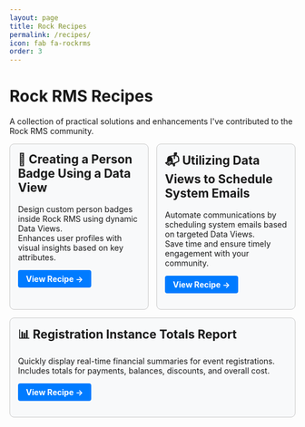 ```yaml
---
layout: page
title: Rock Recipes
permalink: /recipes/
icon: fab fa-rockrms
order: 3
---
```


# <i class="fab fa-rockrms"></i> Rock RMS Recipes

A collection of practical solutions and enhancements I've contributed to the Rock RMS community.

<div style="display: flex; flex-wrap: wrap; gap: 1em; justify-content: space-between;">
  <div style="flex: 1 1 48%; box-sizing: border-box; border: 1px solid var(--border-color, #ccc); border-radius: 8px; padding: 1em; background-color: var(--card-bg, #f8f9fa);">
    <h2 style="margin-top: 0;">🎯 Creating a Person Badge Using a Data View</h2>
    <p>Design custom person badges inside Rock RMS using dynamic Data Views.<br>
    Enhances user profiles with visual insights based on key attributes.</p>
    <p><a href="https://community.rockrms.com/recipes/322/creating-a-person-badge-using-a-data-view" target="_blank" style="display: inline-block; background-color: #007bff; color: white; padding: 0.5em 1em; border-radius: 4px; text-decoration: none;"><strong>View Recipe →</strong></a></p>
  </div>

  <div style="flex: 1 1 48%; box-sizing: border-box; border: 1px solid var(--border-color, #ccc); border-radius: 8px; padding: 1em; background-color: var(--card-bg, #f8f9fa);">
    <h2 style="margin-top: 0;">📬 Utilizing Data Views to Schedule System Emails</h2>
    <p>Automate communications by scheduling system emails based on targeted Data Views.<br>
    Save time and ensure timely engagement with your community.</p>
    <p><a href="https://community.rockrms.com/recipes/323/utilizing-data-views-to-schedule-system-emails" target="_blank" style="display: inline-block; background-color: #007bff; color: white; padding: 0.5em 1em; border-radius: 4px; text-decoration: none;"><strong>View Recipe →</strong></a></p>
  </div>

  <div style="flex: 1 1 48%; box-sizing: border-box; border: 1px solid var(--border-color, #ccc); border-radius: 8px; padding: 1em; background-color: var(--card-bg, #f8f9fa);">
    <h2 style="margin-top: 0;">📊 Registration Instance Totals Report</h2>
    <p>Quickly display real-time financial summaries for event registrations.<br>
    Includes totals for payments, balances, discounts, and overall cost.</p>
    <p><a href="https://community.rockrms.com/recipes/348/registration-instance-totals-report" target="_blank" style="display: inline-block; background-color: #007bff; color: white; padding: 0.5em 1em; border-radius: 4px; text-decoration: none;"><strong>View Recipe →</strong></a></p>
  </div>
</div>
